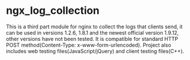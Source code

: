# ngx_log_collection
This is a third part module for nginx to collect the logs that clients send, it can be used in versions 1.2.6, 1.8.1 and the newest official version 1.9.12, other versions have not been tested. It is compatible for standard HTTP POST method(Content-Type: x-www-form-urlencoded). Project also includes web testing files(JavaScript/jQuery) and client testing files(C++).
